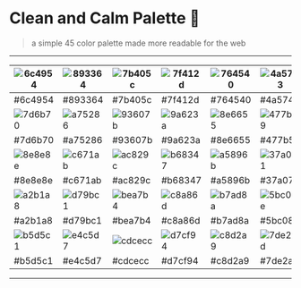 # Clean and Calm Palette :art:

> a simple 45 color palette made more readable for the web

---
|![6c4954](http://via.placeholder.com/50/6c4954/000000?text=+)|![893364](http://via.placeholder.com/50/893364/000000?text=+)|![7b405c](http://via.placeholder.com/50/7b405c/000000?text=+)|![7f412d](http://via.placeholder.com/50/7f412d/000000?text=+)|![764540](http://via.placeholder.com/50/764540/000000?text=+)|![4a5743](http://via.placeholder.com/50/4a5743/000000?text=+)|![5c514c](http://via.placeholder.com/50/5c514c/000000?text=+)|![4c517b](http://via.placeholder.com/50/4c517b/000000?text=+)|![5e4d67](http://via.placeholder.com/50/5e4d67/000000?text=+)|
| --- | --- | --- | --- | --- | --- | --- | --- | --- |
|#6c4954|#893364|#7b405c|#7f412d|#764540|#4a5743|#5c514c|#4c517b|#5e4d67|
|![7d6b70](http://via.placeholder.com/50/7d6b70/000000?text=+)|![a75286](http://via.placeholder.com/50/a75286/000000?text=+)|![93607b](http://via.placeholder.com/50/93607b/000000?text=+)|![9a623a](http://via.placeholder.com/50/9a623a/000000?text=+)|![8e6655](http://via.placeholder.com/50/8e6655/000000?text=+)|![477b59](http://via.placeholder.com/50/477b59/000000?text=+)|![657465](http://via.placeholder.com/50/657465/000000?text=+)|![4674a6](http://via.placeholder.com/50/4674a6/000000?text=+)|![68708b](http://via.placeholder.com/50/68708b/000000?text=+)|
|#7d6b70|#a75286|#93607b|#9a623a|#8e6655|#477b59|#657465|#4674a6|#68708b|
|![8e8e8e](http://via.placeholder.com/50/8e8e8e/000000?text=+)|![c671ab](http://via.placeholder.com/50/c671ab/000000?text=+)|![ac829c](http://via.placeholder.com/50/ac829c/000000?text=+)|![b68347](http://via.placeholder.com/50/b68347/000000?text=+)|![a5896b](http://via.placeholder.com/50/a5896b/000000?text=+)|![37a071](http://via.placeholder.com/50/37a071/000000?text=+)|![6b987f](http://via.placeholder.com/50/6b987f/000000?text=+)|![2998d4](http://via.placeholder.com/50/2998d4/000000?text=+)|![6d93b1](http://via.placeholder.com/50/6d93b1/000000?text=+)|
|#8e8e8e|#c671ab|#ac829c|#b68347|#a5896b|#37a071|#6b987f|#2998d4|#6d93b1|
|![a2b1a8](http://via.placeholder.com/50/a2b1a8/000000?text=+)|![d79bc1](http://via.placeholder.com/50/d79bc1/000000?text=+)|![bea7b4](http://via.placeholder.com/50/bea7b4/000000?text=+)|![c8a86d](http://via.placeholder.com/50/c8a86d/000000?text=+)|![b7ad8a](http://via.placeholder.com/50/b7ad8a/000000?text=+)|![5bc08e](http://via.placeholder.com/50/5bc08e/000000?text=+)|![83b99b](http://via.placeholder.com/50/83b99b/000000?text=+)|![57b9e6](http://via.placeholder.com/50/57b9e6/000000?text=+)|![85b5c6](http://via.placeholder.com/50/85b5c6/000000?text=+)|
|#a2b1a8|#d79bc1|#bea7b4|#c8a86d|#b7ad8a|#5bc08e|#83b99b|#57b9e6|#85b5c6|
|![b5d5c1](http://via.placeholder.com/50/b5d5c1/000000?text=+)|![e4c5d7](http://via.placeholder.com/50/e4c5d7/000000?text=+)|![cdcecc](http://via.placeholder.com/50/cdcecc/000000?text=+)|![d7cf94](http://via.placeholder.com/50/d7cf94/000000?text=+)|![c8d2a9](http://via.placeholder.com/50/c8d2a9/000000?text=+)|![7de2ad](http://via.placeholder.com/50/7de2ad/000000?text=+)|![9bdcb7](http://via.placeholder.com/50/9bdcb7/000000?text=+)|![7ddcf6](http://via.placeholder.com/50/7ddcf6/000000?text=+)|![9ed9db](http://via.placeholder.com/50/9ed9db/000000?text=+)|
|#b5d5c1|#e4c5d7|#cdcecc|#d7cf94|#c8d2a9|#7de2ad|#9bdcb7|#7ddcf6|#9ed9db|

---